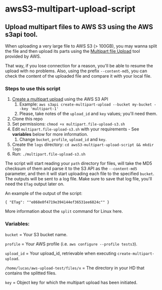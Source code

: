 # awsS3-multipart-upload-script
## Upload multipart files to AWS S3 using the AWS s3api tool.

When uploading a very large file to AWS S3 (> 100GB), you may wanna split the file and then upload its parts using the [Multipart file Upload](https://docs.aws.amazon.com/cli/latest/reference/s3api/upload-part.html) tool provided by AWS.

That way, if you lose connection for a reason, you'll be able to resume the upload with no problems. Also, using the prefix `--content-md5`, you can check the content of the uploaded file and compare it with your local file.

### Steps to use this script

1. [Create a multipart upload](https://docs.aws.amazon.com/cli/latest/reference/s3api/create-multipart-upload.html) using the AWS S3 API
	1. Example: `aws s3api create-multipart-upload --bucket my-bucket --key 'multipart-1'`
	2. Please, take notes of the `upload_id` and `key` values; you'll need them.
2. Clone this repo
3. Set permissions: `chmod +x multipart.file-upload-s3.sh`
4. Edit `multipart.file-upload-s3.sh` with your requirements - See **variables** below for more information.
	1. Change `bucket`, `profile`, `upload_id` and `key`.
5. Create the `logs` directory: `cd awsS3-multipart-upload-script && mkdir logs`
6. Run: `./multipart.file-upload-s3.sh`

The script will start reading your `path` directory for files, will take the MD5 checksum of them and parse it to the S3 API as the `--content-md5` parameter, and then it will start uploading each file to the specified `bucket`.
The outputs will be sent to a log file.
Make sure to save that log file, you'll need the `ETag` output later on.

An example of the output of the script:

<code>{
    "ETag": "\"e868e0f4719e394144ef36531ee6824c\""
}</code>

More information about the `split` command for Linux here.

### **Variables:**

`bucket` = Your S3 bucket name.

`profile` = Your AWS profile (i.e. `aws configure --profile tests3`).

`upload_id` = Your upload_id, retrievable when executing `create-multipart-upload`.

`/home/lucas/aws-upload-test/files/x` = The directory in your HD that contains the splitted files.

`key` = Object key for which the multipart upload has been initiated.